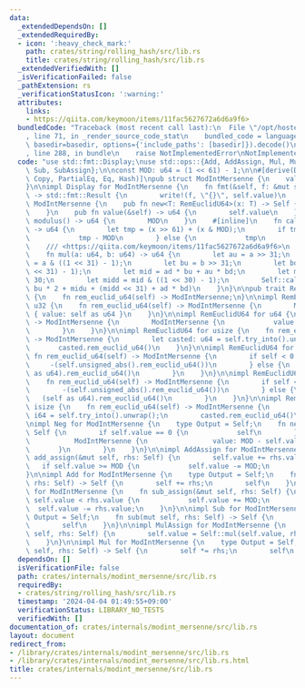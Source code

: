 ```yaml
---
data:
  _extendedDependsOn: []
  _extendedRequiredBy:
  - icon: ':heavy_check_mark:'
    path: crates/string/rolling_hash/src/lib.rs
    title: crates/string/rolling_hash/src/lib.rs
  _extendedVerifiedWith: []
  _isVerificationFailed: false
  _pathExtension: rs
  _verificationStatusIcon: ':warning:'
  attributes:
    links:
    - https://qiita.com/keymoon/items/11fac5627672a6d6a9f6>
  bundledCode: "Traceback (most recent call last):\n  File \"/opt/hostedtoolcache/Python/3.10.14/x64/lib/python3.10/site-packages/onlinejudge_verify/documentation/build.py\"\
    , line 71, in _render_source_code_stat\n    bundled_code = language.bundle(stat.path,\
    \ basedir=basedir, options={'include_paths': [basedir]}).decode()\n  File \"/opt/hostedtoolcache/Python/3.10.14/x64/lib/python3.10/site-packages/onlinejudge_verify/languages/rust.py\"\
    , line 288, in bundle\n    raise NotImplementedError\nNotImplementedError\n"
  code: "use std::fmt::Display;\nuse std::ops::{Add, AddAssign, Mul, MulAssign, Neg,\
    \ Sub, SubAssign};\n\nconst MOD: u64 = (1 << 61) - 1;\n\n#[derive(Debug, Clone,\
    \ Copy, PartialEq, Eq, Hash)]\npub struct ModIntMersenne {\n    value: u64,\n\
    }\n\nimpl Display for ModIntMersenne {\n    fn fmt(&self, f: &mut std::fmt::Formatter<'_>)\
    \ -> std::fmt::Result {\n        write!(f, \"{}\", self.value)\n    }\n}\n\nimpl\
    \ ModIntMersenne {\n    pub fn new<T: RemEuclidU64>(x: T) -> Self {\n        x.rem_euclid_u64()\n\
    \    }\n    pub fn value(&self) -> u64 {\n        self.value\n    }\n    pub fn\
    \ modulus() -> u64 {\n        MOD\n    }\n    #[inline]\n    fn calc_mod(x: u64)\
    \ -> u64 {\n        let tmp = (x >> 61) + (x & MOD);\n        if tmp >= MOD {\n\
    \            tmp - MOD\n        } else {\n            tmp\n        }\n    }\n\
    \    /// <https://qiita.com/keymoon/items/11fac5627672a6d6a9f6>\n    #[inline]\n\
    \    fn mul(a: u64, b: u64) -> u64 {\n        let au = a >> 31;\n        let ad\
    \ = a & ((1 << 31) - 1);\n        let bu = b >> 31;\n        let bd = b & ((1\
    \ << 31) - 1);\n        let mid = ad * bu + au * bd;\n        let midu = mid >>\
    \ 30;\n        let midd = mid & ((1 << 30) - 1);\n        Self::calc_mod(au *\
    \ bu * 2 + midu + (midd << 31) + ad * bd)\n    }\n}\n\npub trait RemEuclidU64\
    \ {\n    fn rem_euclid_u64(self) -> ModIntMersenne;\n}\n\nimpl RemEuclidU64 for\
    \ u32 {\n    fn rem_euclid_u64(self) -> ModIntMersenne {\n        ModIntMersenne\
    \ { value: self as u64 }\n    }\n}\n\nimpl RemEuclidU64 for u64 {\n    fn rem_euclid_u64(self)\
    \ -> ModIntMersenne {\n        ModIntMersenne {\n            value: ModIntMersenne::calc_mod(self),\n\
    \        }\n    }\n}\n\nimpl RemEuclidU64 for usize {\n    fn rem_euclid_u64(self)\
    \ -> ModIntMersenne {\n        let casted: u64 = self.try_into().unwrap();\n \
    \       casted.rem_euclid_u64()\n    }\n}\n\nimpl RemEuclidU64 for i32 {\n   \
    \ fn rem_euclid_u64(self) -> ModIntMersenne {\n        if self < 0 {\n       \
    \     -(self.unsigned_abs().rem_euclid_u64())\n        } else {\n            (self\
    \ as u64).rem_euclid_u64()\n        }\n    }\n}\n\nimpl RemEuclidU64 for i64 {\n\
    \    fn rem_euclid_u64(self) -> ModIntMersenne {\n        if self < 0 {\n    \
    \        -(self.unsigned_abs().rem_euclid_u64())\n        } else {\n         \
    \   (self as u64).rem_euclid_u64()\n        }\n    }\n}\n\nimpl RemEuclidU64 for\
    \ isize {\n    fn rem_euclid_u64(self) -> ModIntMersenne {\n        let casted:\
    \ i64 = self.try_into().unwrap();\n        casted.rem_euclid_u64()\n    }\n}\n\
    \nimpl Neg for ModIntMersenne {\n    type Output = Self;\n    fn neg(self) ->\
    \ Self {\n        if self.value == 0 {\n            self\n        } else {\n \
    \           ModIntMersenne {\n                value: MOD - self.value,\n     \
    \       }\n        }\n    }\n}\n\nimpl AddAssign for ModIntMersenne {\n    fn\
    \ add_assign(&mut self, rhs: Self) {\n        self.value += rhs.value;\n     \
    \   if self.value >= MOD {\n            self.value -= MOD;\n        }\n    }\n\
    }\n\nimpl Add for ModIntMersenne {\n    type Output = Self;\n    fn add(mut self,\
    \ rhs: Self) -> Self {\n        self += rhs;\n        self\n    }\n}\n\nimpl SubAssign\
    \ for ModIntMersenne {\n    fn sub_assign(&mut self, rhs: Self) {\n        if\
    \ self.value < rhs.value {\n            self.value += MOD;\n        }\n      \
    \  self.value -= rhs.value;\n    }\n}\n\nimpl Sub for ModIntMersenne {\n    type\
    \ Output = Self;\n    fn sub(mut self, rhs: Self) -> Self {\n        self -= rhs;\n\
    \        self\n    }\n}\n\nimpl MulAssign for ModIntMersenne {\n    fn mul_assign(&mut\
    \ self, rhs: Self) {\n        self.value = Self::mul(self.value, rhs.value);\n\
    \    }\n}\n\nimpl Mul for ModIntMersenne {\n    type Output = Self;\n    fn mul(mut\
    \ self, rhs: Self) -> Self {\n        self *= rhs;\n        self\n    }\n}\n"
  dependsOn: []
  isVerificationFile: false
  path: crates/internals/modint_mersenne/src/lib.rs
  requiredBy:
  - crates/string/rolling_hash/src/lib.rs
  timestamp: '2024-04-04 01:49:55+09:00'
  verificationStatus: LIBRARY_NO_TESTS
  verifiedWith: []
documentation_of: crates/internals/modint_mersenne/src/lib.rs
layout: document
redirect_from:
- /library/crates/internals/modint_mersenne/src/lib.rs
- /library/crates/internals/modint_mersenne/src/lib.rs.html
title: crates/internals/modint_mersenne/src/lib.rs
---
```

